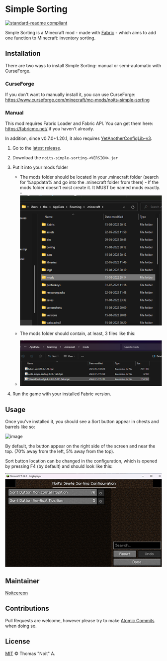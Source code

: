 # Simple Sorting
[![standard-readme compliant](https://img.shields.io/badge/readme%20style-standard-brightgreen.svg?style=flat-square)](https://github.com/RichardLitt/standard-readme)

Simple Sorting is a Minecraft mod - made with [Fabric](https://github.com/FabricMC/fabric) - which aims to add one function to Minecraft: inventory sorting.

## Installation

There are two ways to install Simple Sorting: manual or semi-automatic with CurseForge.

### CurseForge
If you don't want to manually install it, you can use CurseForge: https://www.curseforge.com/minecraft/mc-mods/noits-simple-sorting

### Manual
This mod requires Fabric Loader and Fabric API. You can get them here: https://fabricmc.net/ if you haven't already.

In addition, since v0.7.0+1.20.1, it also requires [YetAnotherConfigLib-v3](https://github.com/isXander/YetAnotherConfigLib).

1. Go to the [latest release](https://github.com/Noitcereon/simple-sorting/releases).
2. Download the `noits-simple-sorting-<VERSION>.jar`
3. Put it into your mods folder 
   - The mods folder should be located in your .minecraft folder (search for %appdata% and go into the .minecraft folder from there)
         - If the mods folder doesn't exist create it. It MUST be named mods exactly. 
         - ![Mods folder in .minecraft folder](./docs/readme-assets/create-mod-folder.png)

   - The mods folder should contain, at least, 3 files like this:
   - ![Mods Folder with the 3 minimum required files](./docs/readme-assets/mods-folder-content.png)
    
4. Run the game with your installed Fabric version.

## Usage

Once you've installed it, you should see a Sort button appear in chests and barrels like so:

![image](https://user-images.githubusercontent.com/40148361/184692781-0f81b868-616b-49d9-83c9-838f1a5f162a.png)

By default, the button appear on the right side of the screen and near the top. (70% away from the left, 5% away from the top). 

Sort button location can be changed in the configuration, which is opened by pressing F4 (by default) and should look like this:

![config-menu.png](docs/readme-assets/config-menu.png)


## Maintainer
[Noitcereon](https://github.com/Noitcereon)

## Contributions
Pull Requests are welcome, however please try to make [Atomic Commits](https://www.aleksandrhovhannisyan.com/blog/atomic-git-commits/) when doing so.

## License
[MIT](https://github.com/Noitcereon/simple-sorting/blob/1.19/LICENSE) © Thomas "Noit" A.

